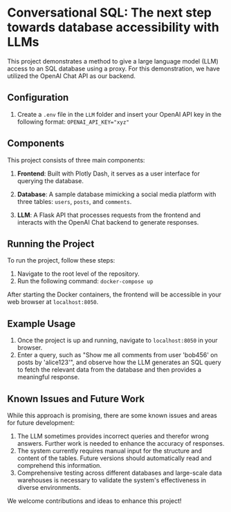 # Conversational SQL: The next step towards database accessibility with LLMs
This project demonstrates a method to give a large language model (LLM) access to an SQL database using a proxy. For this demonstration, we have utilized the OpenAI Chat API as our backend.

## Configuration
1. Create a `.env` file in the `LLM` folder and insert your OpenAI API key in the following format: ```OPENAI_API_KEY="xyz"```


## Components
This project consists of three main components:

1. **Frontend**: Built with Plotly Dash, it serves as a user interface for querying the database.

2. **Database**: A sample database mimicking a social media platform with three tables: `users`, `posts`, and `comments`.

3. **LLM**: A Flask API that processes requests from the frontend and interacts with the OpenAI Chat backend to generate responses.

## Running the Project
To run the project, follow these steps:

1. Navigate to the root level of the repository.
2. Run the following command: ```docker-compose up```


After starting the Docker containers, the frontend will be accessible in your web browser at `localhost:8050`.

## Example Usage
1. Once the project is up and running, navigate to `localhost:8050` in your browser.
2. Enter a query, such as "Show me all comments from user 'bob456' on posts by 'alice123'", and observe how the LLM generates an SQL query to fetch the relevant data from the database and then provides a meaningful response.

## Known Issues and Future Work
While this approach is promising, there are some known issues and areas for future development:

1. The LLM sometimes provides incorrect queries and therefor wrong answers. Further work is needed to enhance the accuracy of responses.
2. The system currently requires manual input for the structure and content of the tables. Future versions should automatically read and comprehend this information.
3. Comprehensive testing across different databases and large-scale data warehouses is necessary to validate the system's effectiveness in diverse environments.


We welcome contributions and ideas to enhance this project!